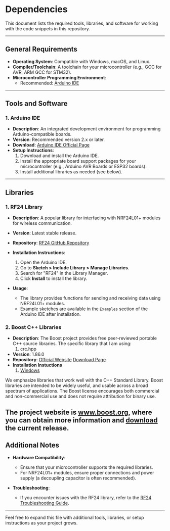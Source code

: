 # Dependencies

This document lists the required tools, libraries, and software for working with the code snippets in this repository.

---

## General Requirements

- **Operating System**: Compatible with Windows, macOS, and Linux.
- **Compiler/Toolchain**: A toolchain for your microcontroller (e.g., GCC for AVR, ARM GCC for STM32).
- **Microcontroller Programming Environment**: 
  - Recommended: [Arduino IDE](https://www.arduino.cc/en/software)

---

## Tools and Software

### 1. Arduino IDE
- **Description**: An integrated development environment for programming Arduino-compatible boards.
- **Version**: Recommended version 2.x or later.
- **Download**: [Arduino IDE Official Page](https://www.arduino.cc/en/software)
- **Setup Instructions**:
  1. Download and install the Arduino IDE.
  2. Install the appropriate board support packages for your microcontroller (e.g., Arduino AVR Boards or ESP32 boards).
  3. Install additional libraries as needed (see below).

---

## Libraries

### 1. RF24 Library
- **Description**: A popular library for interfacing with NRF24L01+ modules for wireless communication.
- **Version**: Latest stable release.
- **Repository**: [RF24 GitHub Repository](https://github.com/nRF24/RF24)
- **Installation Instructions**:
  1. Open the Arduino IDE.
  2. Go to **Sketch > Include Library > Manage Libraries**.
  3. Search for "RF24" in the Library Manager.
  4. Click **Install** to install the library.

- **Usage**:
  - The library provides functions for sending and receiving data using NRF24L01+ modules.
  - Example sketches are available in the `Examples` section of the Arduino IDE after installation.

### 2. Boost C++ Libraries
- **Description**: The Boost project provides free peer-reviewed portable C++ source libraries. The specific library that I am using:
  1. crc.hpp
- **Version**: 1.86.0
- **Repository**: [Official Website](https://www.boost.org/)
                  [Download Page](https://www.boost.org/users/download/)
- **Installation Instuctions**
  1. [Windows](https://www.geeksforgeeks.org/how-to-install-c-boost-libraries-on-windows/)

We emphasize libraries that work well with the C++ Standard Library. Boost
libraries are intended to be widely useful, and usable across a broad spectrum
of applications. The Boost license encourages both commercial and non-commercial use
and does not require attribution for binary use.

The project website is www.boost.org, where you can obtain more information and
[download](https://www.boost.org/users/download/) the current release.
---

## Additional Notes

- **Hardware Compatibility**:
  - Ensure that your microcontroller supports the required libraries.
  - For NRF24L01+ modules, ensure proper connections and power supply (a decoupling capacitor is often recommended).

- **Troubleshooting**:
  - If you encounter issues with the RF24 library, refer to the [RF24 Troubleshooting Guide](https://github.com/nRF24/RF24#troubleshooting).

---

Feel free to expand this file with additional tools, libraries, or setup instructions as your project grows.
